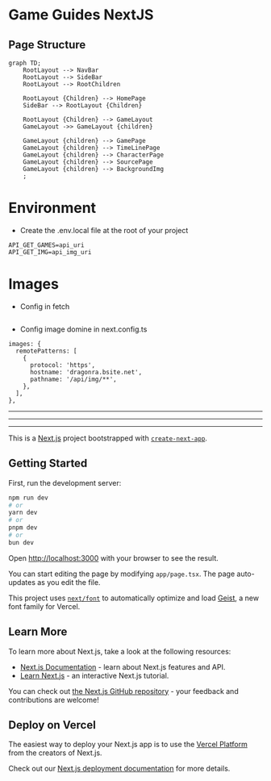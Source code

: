 # Game Guides NextJS

## Page Structure
```mermaid
graph TD;
    RootLayout --> NavBar
    RootLayout --> SideBar
    RootLayout --> RootChildren

    RootLayout {Children} --> HomePage
    SideBar --> RootLayout {Children}

    RootLayout {Children} --> GameLayout
    GameLayout ->> GameLayout {children}

    GameLayout {children} --> GamePage
    GameLayout {children} --> TimeLinePage
    GameLayout {children} --> CharacterPage        
    GameLayout {children} --> SourcePage
    GameLayout {children} --> BackgroundImg
    ;
```

# Environment
* Create the .env.local file at the root of your project
```
API_GET_GAMES=api_uri
API_GET_IMG=api_img_uri
```

# Images
* Config in fetch
```
```
* Config image domine in next.config.ts
```
images: {
  remotePatterns: [
    {
      protocol: 'https',
      hostname: 'dragonra.bsite.net',
      pathname: '/api/img/**',
    },
  ],
},
```

<hr>
<hr>
<hr>

This is a [Next.js](https://nextjs.org) project bootstrapped with [`create-next-app`](https://nextjs.org/docs/app/api-reference/cli/create-next-app).

## Getting Started

First, run the development server:

```bash
npm run dev
# or
yarn dev
# or
pnpm dev
# or
bun dev
```

Open [http://localhost:3000](http://localhost:3000) with your browser to see the result.

You can start editing the page by modifying `app/page.tsx`. The page auto-updates as you edit the file.

This project uses [`next/font`](https://nextjs.org/docs/app/building-your-application/optimizing/fonts) to automatically optimize and load [Geist](https://vercel.com/font), a new font family for Vercel.

## Learn More

To learn more about Next.js, take a look at the following resources:

- [Next.js Documentation](https://nextjs.org/docs) - learn about Next.js features and API.
- [Learn Next.js](https://nextjs.org/learn) - an interactive Next.js tutorial.

You can check out [the Next.js GitHub repository](https://github.com/vercel/next.js) - your feedback and contributions are welcome!

## Deploy on Vercel

The easiest way to deploy your Next.js app is to use the [Vercel Platform](https://vercel.com/new?utm_medium=default-template&filter=next.js&utm_source=create-next-app&utm_campaign=create-next-app-readme) from the creators of Next.js.

Check out our [Next.js deployment documentation](https://nextjs.org/docs/app/building-your-application/deploying) for more details.
